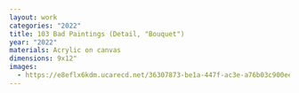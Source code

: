 ```yaml
---
layout: work
categories: "2022"
title: 103 Bad Paintings (Detail, "Bouquet")
year: "2022"
materials: Acrylic on canvas
dimensions: 9x12"
images:
  - https://e8eflx6kdm.ucarecd.net/36307873-be1a-447f-ac3e-a76b03c900ee/-/resize/2400/-/quality/lightest/-/format/auto/
---
```

